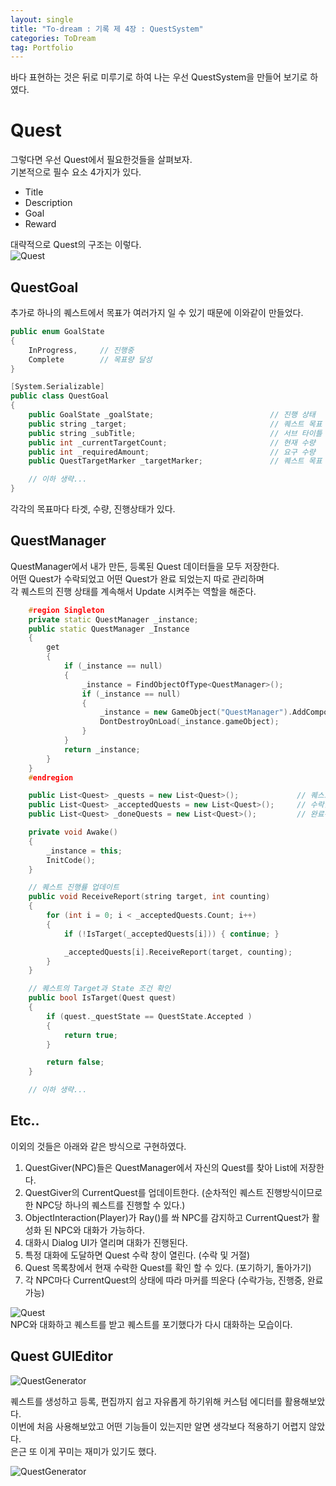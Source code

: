 ```yaml
---
layout: single 
title: "To-dream : 기록 제 4장 : QuestSystem"
categories: ToDream
tag: Portfolio
---
```


바다 표현하는 것은 뒤로 미루기로 하여 나는 우선 QuestSystem을 만들어 보기로 하였다.  

# Quest
그렇다면 우선 Quest에서 필요한것들을 살펴보자.  
기본적으로 필수 요소 4가지가 있다.
- Title
- Description
- Goal
- Reward

대략적으로 Quest의 구조는 이렇다.  
![Quest](https://user-images.githubusercontent.com/97664446/185072117-1b8e13c2-d09b-4f12-ad42-38dcf1814901.PNG)


## QuestGoal
추가로 하나의 퀘스트에서 목표가 여러가지 일 수 있기 때문에 이와같이 만들었다.
```c++
public enum GoalState
{
    InProgress,     // 진행중
    Complete        // 목표량 달성
}

[System.Serializable]
public class QuestGoal
{
    public GoalState _goalState;                          // 진행 상태
    public string _target;                                // 퀘스트 목표
    public string _subTitle;                              // 서브 타이틀
    public int _currentTargetCount;                       // 현재 수량
    public int _requiredAmount;                           // 요구 수량
    public QuestTargetMarker _targetMarker;               // 퀘스트 목표 지점 마커 활성화

    // 이하 생략...
}
```

각각의 목표마다 타겟, 수량, 진행상태가 있다.

## QuestManager
QuestManager에서 내가 만든, 등록된 Quest 데이터들을 모두 저장한다.  
어떤 Quest가 수락되었고 어떤 Quest가 완료 되었는지 따로 관리하며  
각 퀘스트의 진행 상태를 계속해서 Update 시켜주는 역할을 해준다.  

```c++
    #region Singleton
    private static QuestManager _instance;
    public static QuestManager _Instance
    {
        get
        {
            if (_instance == null)
            {
                _instance = FindObjectOfType<QuestManager>();
                if (_instance == null)
                {
                    _instance = new GameObject("QuestManager").AddComponent<QuestManager>();
                    DontDestroyOnLoad(_instance.gameObject);
                }
            }
            return _instance;
        }
    }
    #endregion

    public List<Quest> _quests = new List<Quest>();             // 퀘스트 데이터베이스
    public List<Quest> _acceptedQuests = new List<Quest>();     // 수락한 퀘스트
    public List<Quest> _doneQuests = new List<Quest>();         // 완료된 퀘스트

    private void Awake()
    {
        _instance = this;
        InitCode();
    }

    // 퀘스트 진행률 업데이트
    public void ReceiveReport(string target, int counting)
    {
        for (int i = 0; i < _acceptedQuests.Count; i++)
        {
            if (!IsTarget(_acceptedQuests[i])) { continue; }

            _acceptedQuests[i].ReceiveReport(target, counting);
        }
    }

    // 퀘스트의 Target과 State 조건 확인
    public bool IsTarget(Quest quest)
    {
        if (quest._questState == QuestState.Accepted )
        {
            return true;
        }

        return false;
    }

    // 이하 생략...
```

## Etc..

이외의 것들은 아래와 같은 방식으로 구현하였다.
1. QuestGiver(NPC)들은 QuestManager에서 자신의 Quest를 찾아 List에 저장한다.
2. QuestGiver의 CurrentQuest를 업데이트한다. (순차적인 퀘스트 진행방식이므로 한 NPC당 하나의 퀘스트를 진행할 수 있다.)
3. ObjectInteraction(Player)가 Ray()를 쏴 NPC를 감지하고 CurrentQuest가 활성화 된 NPC와 대화가 가능하다.
5. 대화시 Dialog UI가 열리며 대화가 진행된다.
6. 특정 대화에 도달하면 Quest 수락 창이 열린다. (수락 및 거절)
7. Quest 목록창에서 현재 수락한 Quest를 확인 할 수 있다. (포기하기, 돌아가기)
8. 각 NPC마다 CurrentQuest의 상태에 따라 마커를 띄운다 (수락가능, 진행중, 완료가능)

![Quest](https://user-images.githubusercontent.com/97664446/185073744-205ea34d-9a93-4044-bf26-5b7b4cbf0c98.gif)  
NPC와 대화하고 퀘스트를 받고 퀘스트를 포기했다가 다시 대화하는 모습이다.

## Quest GUIEditor
![QuestGenerator](https://user-images.githubusercontent.com/97664446/185080288-750a0a72-4b8f-473f-88f8-4b6ffc30ce5a.PNG)  

퀘스트를 생성하고 등록, 편집까지 쉽고 자유롭게 하기위해 커스텀 에디터를 활용해보았다.  
이번에 처음 사용해보았고 어떤 기능들이 있는지만 알면 생각보다 적용하기 어렵지 않았다.  
은근 또 이게 꾸미는 재미가 있기도 했다.

![QuestGenerator](https://user-images.githubusercontent.com/97664446/185081215-558a7b3b-4f28-4af2-aa0c-69b47ff88c67.gif)